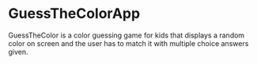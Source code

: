 # GuessTheColorApp
GuessTheColor is a color guessing game for kids that displays a random color on screen and the user has to match it with multiple choice answers given.
